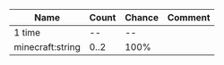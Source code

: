 | Name             | Count | Chance | Comment |
| ---------------- | ----- | ------ | ------- |
| 1 time           |    -- |     -- |         |
| minecraft:string |  0..2 |   100% |         |